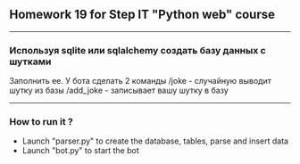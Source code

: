 ## Homework 19 for Step IT "Python web" course
***
### Используя sqlite или sqlalchemy создать базу данных с шутками
Заполнить ее.
У бота сделать 2 команды
/joke - случайную выводит шутку из базы
/add_joke - записывает вашу шутку в базу
***
### How to run it ?
* Launch "parser.py" to create the database, tables, parse and insert data
* Launch "bot.py" to start the bot